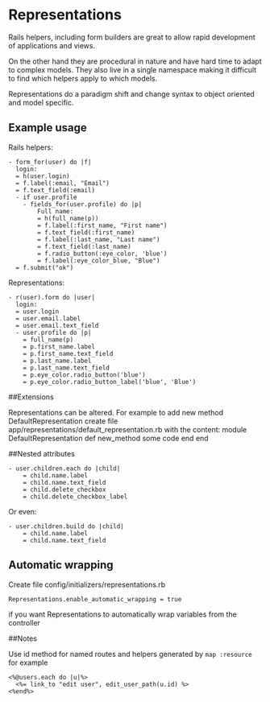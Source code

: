 # Representations

Rails helpers, including form builders are great to allow rapid development of applications and views.

On the other hand they are procedural in nature and have hard time to adapt to complex models. They also live in a single namespace making it difficult to find which helpers apply to which models.

Representations do a paradigm shift and change syntax to object oriented and model specific.

## Example usage

Rails helpers:

    - form_for(user) do |f|
      login:
      = h(user.login)
      = f.label(:email, "Email")
      = f.text_field(:email)
      - if user.profile
        - fields_for(user.profile) do |p|
            Full name:
            = h(full_name(p))
            = f.label(:first_name, "First name")
            = f.text_field(:first_name)
            = f.label(:last_name, "Last name")
            = f.text_field(:last_name)
            = f.radio_button(:eye_color, 'blue')
            = f.label(:eye_color_blue, "Blue")
      = f.submit("ok")

Representations:

    - r(user).form do |user|
      login:
      = user.login
      = user.email.label
      = user.email.text_field
      - user.profile do |p|
        = full_name(p)
        = p.first_name.label
        = p.first_name.text_field
        = p.last_name.label
        = p.last_name.text_field
        = p.eye_color.radio_button('blue')
        = p.eye_color.radio_button_label('blue', 'Blue')

##Extensions

Representations can be altered. For example to add new method DefaultRepresentation create file app/representations/default_representation.rb with the content:
    module DefaultRepresentation
        def new_method
            some code
        end
    end

##Nested attributes

    - user.children.each do |child|
        = child.name.label
        = child.name.text_field
        = child.delete_checkbox
        = child.delete_checkbox_label

Or even:

    - user.children.build do |child|
        = child.name.label
        = child.name.text_field

## Automatic wrapping

Create file config/initializers/representations.rb

    Representations.enable_automatic_wrapping = true

if you want Representations to automatically wrap variables from the controller

##Notes

Use id method for named routes and helpers generated by `map :resource` for example

    <%@users.each do |u|%>
      <%= link_to "edit user", edit_user_path(u.id) %>
    <%end%>
